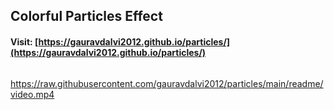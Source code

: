 ## Colorful Particles Effect
#### Visit: [https://gauravdalvi2012.github.io/particles/](https://gauravdalvi2012.github.io/particles/)
<img width="100%">

https://raw.githubusercontent.com/gauravdalvi2012/particles/main/readme/video.mp4

<div align="center">